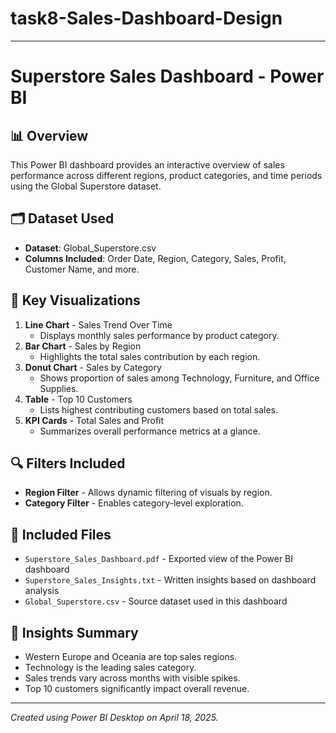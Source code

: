 # task8-Sales-Dashboard-Design
---
# Superstore Sales Dashboard - Power BI

## 📊 Overview
This Power BI dashboard provides an interactive overview of sales performance across different regions, product categories, and time periods using the Global Superstore dataset.

## 🗂️ Dataset Used
- **Dataset**: Global_Superstore.csv
- **Columns Included**: Order Date, Region, Category, Sales, Profit, Customer Name, and more.

## 🧩 Key Visualizations
1. **Line Chart** - Sales Trend Over Time
   - Displays monthly sales performance by product category.
2. **Bar Chart** - Sales by Region
   - Highlights the total sales contribution by each region.
3. **Donut Chart** - Sales by Category
   - Shows proportion of sales among Technology, Furniture, and Office Supplies.
4. **Table** - Top 10 Customers
   - Lists highest contributing customers based on total sales.
5. **KPI Cards** - Total Sales and Profit
   - Summarizes overall performance metrics at a glance.

## 🔍 Filters Included
- **Region Filter** - Allows dynamic filtering of visuals by region.
- **Category Filter** - Enables category-level exploration.

## 📌 Included Files
- `Superstore_Sales_Dashboard.pdf` - Exported view of the Power BI dashboard
- `Superstore_Sales_Insights.txt` - Written insights based on dashboard analysis
- `Global_Superstore.csv` - Source dataset used in this dashboard

## 🎯 Insights Summary
- Western Europe and Oceania are top sales regions.
- Technology is the leading sales category.
- Sales trends vary across months with visible spikes.
- Top 10 customers significantly impact overall revenue.

---

*Created using Power BI Desktop on April 18, 2025.*
